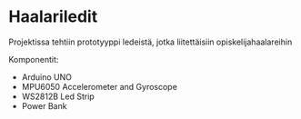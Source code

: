 # Haalariledit
Projektissa tehtiin prototyyppi ledeistä, jotka liitettäisiin opiskelijahaalareihin

Komponentit:
- Arduino UNO
- MPU6050 Accelerometer and Gyroscope
- WS2812B Led Strip
- Power Bank
